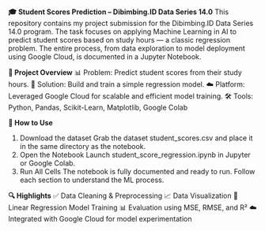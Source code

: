 **🎓 Student Scores Prediction – Dibimbing.ID Data Series 14.0**
This repository contains my project submission for the Dibimbing.ID Data Series 14.0 program. The task focuses on applying Machine Learning in AI to predict student scores based on study hours — a classic regression problem. The entire process, from data exploration to model deployment using Google Cloud, is documented in a Jupyter Notebook.

**📁 Project Overview**
📊 Problem: Predict student scores from their study hours.
🤖 Solution: Build and train a simple regression model.
☁️ Platform: Leveraged Google Cloud for scalable and efficient model training.
🛠️ Tools: Python, Pandas, Scikit-Learn, Matplotlib, Google Colab

**📌 How to Use**
1. Download the dataset
   Grab the dataset student_scores.csv and place it in the same directory as the notebook.
2. Open the Notebook
   Launch student_score_regression.ipynb in Jupyter or Google Colab.
3. Run All Cells
   The notebook is fully documented and ready to run. Follow each section to understand the ML process.

**🔍 Highlights**
✅ Data Cleaning & Preprocessing
📈 Data Visualization
🧠 Linear Regression Model Training
📊 Evaluation using MSE, RMSE, and R²
☁️ Integrated with Google Cloud for model experimentation
